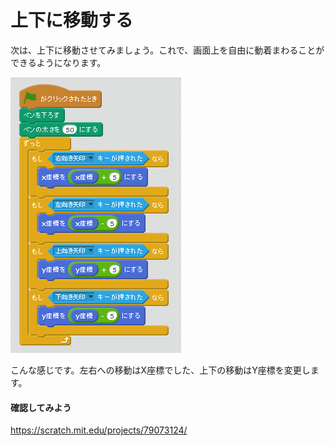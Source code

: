# 上下に移動する

次は、上下に移動させてみましょう。これで、画面上を自由に動着まわることができるようになります。


![](up_down_001a.png)

こんな感じです。左右への移動はX座標でした、上下の移動はY座標を変更します。

#### 確認してみよう
https://scratch.mit.edu/projects/79073124/